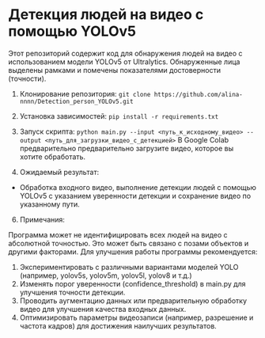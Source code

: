 # Детекция людей на видео с помощью YOLOv5
Этот репозиторий содержит код для обнаружения людей на видео с использованием модели YOLOv5 от Ultralytics. Обнаруженные лица выделены рамками и помечены показателями достоверности (точности).

1. Клонирование репозитория:
```git clone https://github.com/alina-nnnn/Detection_person_YOLOv5.git```

2. Установка зависимостей:
```pip install -r requirements.txt```

3. Запуск скрипта:
```python main.py --input <путь_к_исходному_видео> --output <путь_для_загрузки_видео_с_детекцией>```
В Google Colab предварительно предварительно загрузите видео, которое вы хотите обработать.

5. Ожидаемый результат:
- Обработка входного видео, выполнение детекции людей с помощью YOLOv5 с указанием уверенности детекции и сохранение видео по указанному пути.

6. Примечания:

Программа может не идентифицировать всех людей на видео с абсолютной точностью. Это может быть связано с позами объектов и другими факторами.
Для улучшения работы программы рекомендуется:

1. Экспериментировать с различными вариантами моделей YOLO (например, yolov5s, yolov5m, yolov5l, yolov8 и т.д.)
2. Изменять порог уверенности (confidence_threshold) в main.py для улучшения точности детекции.
3. Проводить аугментацию данных или предварительную обработку видео для улучшения качества входных данных.
4. Оптимизировать параметры видеозаписи (например, разрешение и частота кадров) для достижения наилучших результатов.

